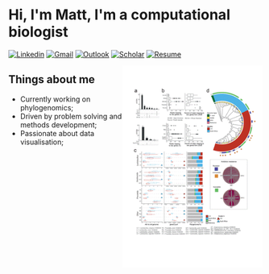 # Hi, I'm Matt, I'm a computational biologist

[![Linkedin](https://img.shields.io/badge/-LinkedIn-blue?style=flat&logo=Linkedin&logoColor=white)](https://www.linkedin.com/in/matthew-robert-hayward-53369824/)
[![Gmail](https://img.shields.io/badge/-Gmail-c14438?style=flat&logo=Gmail&logoColor=white)](mailto:matthew.hayward1986@gmail.com)
[![Outlook](https://img.shields.io/badge/-Outlook-0078D4?style=flat&logo=Microsoft-Outlook&logoColor=white)](mailto:mhayward2@mgh.harvard.edu)
[![Scholar](https://img.shields.io/badge/Google-Scholar-yellow)](https://scholar.google.com/citations?user=fQ7R-x8AAAAJ&hl=en)
[![Resume](https://img.shields.io/badge/current-resume-lightgrey)](https://docs.google.com/document/d/1pdi3C7PJNTaWsAWpPg1JQik-BQDF1uYk/edit?usp=sharing&ouid=100100352655957436467&rtpof=true&sd=true)

<img width="55%" align="right" alt="Github" src="https://github.com/mattHay/mattHay/blob/main/pics.gif" />

## Things about me

- Currently working on phylogenomics;
- Driven by problem solving and methods development;
- Passionate about data visualisation;


